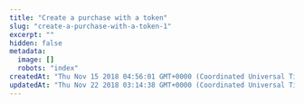 ```yaml
---
title: "Create a purchase with a token"
slug: "create-a-purchase-with-a-token-1"
excerpt: ""
hidden: false
metadata: 
  image: []
  robots: "index"
createdAt: "Thu Nov 15 2018 04:56:01 GMT+0000 (Coordinated Universal Time)"
updatedAt: "Thu Nov 22 2018 03:14:38 GMT+0000 (Coordinated Universal Time)"
---
```


